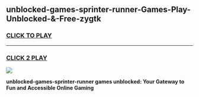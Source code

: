 
## unblocked-games-sprinter-runner-Games-Play-Unblocked-&-Free-zygtk
<h3>
<a href="https://premium76.site?title=unblocked-games-sprinter-runner&ref=24A">CLICK TO PLAY</a></h3>
<hr>

<h3>
<a href="https://premium76.site?title=unblocked-games-sprinter-runner&ref=24A">CLICK 2 PLAY</a>
  
</h3>

<a href="https://premium76.site?title=unblocked-games-sprinter-runner&ref=24A"><img src="https://clearcache.store/games.png"></a>


**unblocked-games-sprinter-runner games unblocked: Your Gateway to Fun and Accessible Online Gaming**
